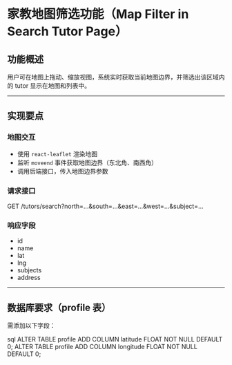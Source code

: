 # 家教地图筛选功能（Map Filter in Search Tutor Page）

## 功能概述

用户可在地图上拖动、缩放视图，系统实时获取当前地图边界，并筛选出该区域内的 tutor 显示在地图和列表中。

---

## 实现要点

### 地图交互

- 使用 `react-leaflet` 渲染地图
- 监听 `moveend` 事件获取地图边界（东北角、南西角）
- 调用后端接口，传入地图边界参数

### 请求接口

GET /tutors/search?north=...&south=...&east=...&west=...&subject=...

### 响应字段

- id
- name
- lat
- lng
- subjects
- address

---

## 数据库要求（profile 表）

需添加以下字段：

sql
ALTER TABLE profile ADD COLUMN latitude FLOAT NOT NULL DEFAULT 0;
ALTER TABLE profile ADD COLUMN longitude FLOAT NOT NULL DEFAULT 0;
